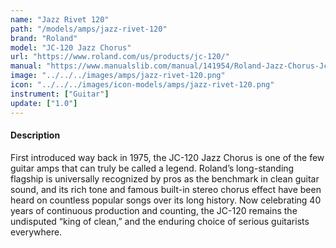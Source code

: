 ```yaml
---
name: "Jazz Rivet 120"
path: "/models/amps/jazz-rivet-120"
brand: "Roland"
model: "JC-120 Jazz Chorus"
url: "https://www.roland.com/us/products/jc-120/"
manual: "https://www.manualslib.com/manual/141954/Roland-Jazz-Chorus-Jc-120.html"
image: "../../../images/amps/jazz-rivet-120.png"
icon: "../../../images/icon-models/amps/jazz-rivet-120.png"
instrument: ["Guitar"]
update: ["1.0"]
---
```

#### Description
First introduced way back in 1975, the JC-120 Jazz Chorus is one of the few guitar amps that can truly be called a legend. Roland’s long-standing flagship is universally recognized by pros as the benchmark in clean guitar sound, and its rich tone and famous built-in stereo chorus effect have been heard on countless popular songs over its long history. Now celebrating 40 years of continuous production and counting, the JC-120 remains the undisputed “king of clean,” and the enduring choice of serious guitarists everywhere.